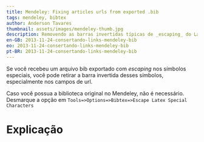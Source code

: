 ```yaml
---
title: Mendeley: Fixing articles urls from exported .bib 
tags: mendeley, bibtex
author: Anderson Tavares
thumbnail: assets/images/mendeley-thumb.jpg
description: Removendo as barras invertidas típicas de _escaping_ do LaTeX
en-GB: 2013-11-24-consertando-links-mendeley-bib
eo: 2013-11-24-consertando-links-mendeley-bib
pt-BR: 2013-11-24-consertando-links-mendeley-bib
---
```


Se você recebeu um arquivo bib exportado com _escaping_ nos símbolos especiais, você pode retirar a barra invertida desses símbolos, especialmente nos campos de url.

<script src="https://gist.github.com/anderflash/7764108.js"></script>

Caso você possua a biblioteca original no Mendeley, não é necessário. Desmarque a opção em `Tools=>Options=>Bibtex=>Escape Latex Special Characters`


# Explicação


